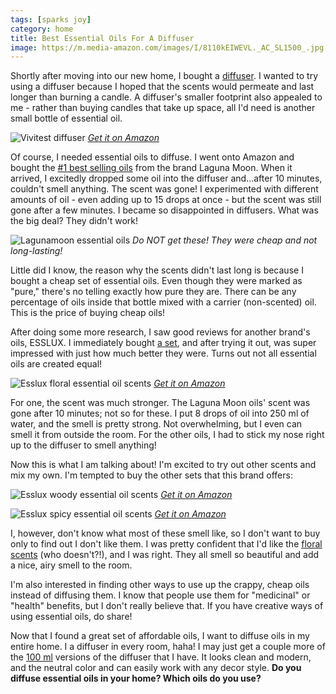 ```yaml
---
tags: [sparks joy]
category: home
title: Best Essential Oils For A Diffuser
image: https://m.media-amazon.com/images/I/8110kEIWEVL._AC_SL1500_.jpg
---
```


Shortly after moving into our new home, I bought a [diffuser](https://amzn.to/3ANmWsy). I wanted to try using a diffuser because I hoped that the scents would permeate and last longer than burning a candle. A diffuser's smaller footprint also appealed to me - rather than buying candles that take up space, all I'd need is another small bottle of essential oil.

![Vivitest diffuser](https://m.media-amazon.com/images/I/8110kEIWEVL._AC_SL1500_.jpg)
*[Get it on Amazon](https://amzn.to/3ANmWsy)*

Of course, I needed essential oils to diffuse. I went onto Amazon and bought the [#1 best selling oils](https://amzn.to/3CPB84T) from the brand Laguna Moon. When it arrived, I excitedly dropped some oil into the diffuser and...after 10 minutes, couldn't smell anything. The scent was gone! I experimented with different amounts of oil - even adding up to 15 drops at once - but the scent was still gone after a few minutes. I became so disappointed in diffusers. What was the big deal? They didn't work!

![Lagunamoon essential oils](https://m.media-amazon.com/images/I/81q6-NwGbiL._SL1500_.jpg)
*Do NOT get these! They were cheap and not long-lasting!*

Little did I know, the reason why the scents didn't last long is because I bought a cheap set of essential oils. Even though they were marked as "pure," there's no telling exactly how pure they are. There can be any percentage of oils inside that bottle mixed with a carrier (non-scented) oil. This is the price of buying cheap oils!

After doing some more research, I saw good reviews for another brand's oils, ESSLUX. I immediately bought [a set](https://amzn.to/3kJBjID), and after trying it out, was super impressed with just how much better they were. Turns out not all essential oils are created equal!

![Esslux floral essential oil scents](https://m.media-amazon.com/images/I/717VYKPgzAS._SL1500_.jpg)
*[Get it on Amazon](https://amzn.to/3zNGBY7)*

For one, the scent was much stronger. The Laguna Moon oils' scent was gone after 10 minutes; not so for these. I put 8 drops of oil into 250 ml of water, and the smell is pretty strong. Not overwhelming, but I even can smell it  from outside the room. For the other oils, I had to stick my nose right up to the diffuser to smell anything!

Now this is what I am talking about! I'm excited to try out other scents and mix my own. I'm tempted to buy the other sets that this brand offers:

![Esslux woody essential oil scents](https://m.media-amazon.com/images/I/71RUI0RJo3S._SL1500_.jpg)
*[Get it on Amazon](https://amzn.to/3icHF1s)*

![Esslux spicy essential oil scents](https://m.media-amazon.com/images/I/71tMeNw2CGS._SL1500_.jpg)
*[Get it on Amazon](https://amzn.to/3AIsiVU)*

I, however, don't know what most of these smell like, so I don't want to buy only to find out I don't like them. I was pretty confident that I'd like the [floral scents](https://amzn.to/3zGTgMt) (who doesn't?!), and I was right. They all smell so beautiful and add a nice, airy smell to the room.

I'm also interested in finding other ways to use up the crappy, cheap oils instead of diffusing them. I know that people use them for "medicinal" or "health" benefits, but I don't really believe that. If you have creative ways of using essential oils, do share!

Now that I found a great set of affordable oils, I want to diffuse oils in my entire home. I a diffuser in every room, haha! I may just get a couple more of the [100 ml](https://amzn.to/2Wfzxpg) versions of the diffuser that I have. It looks clean and modern, and the neutral color and can easily work with any decor style. **Do you diffuse essential oils in your home? Which oils do you use?**